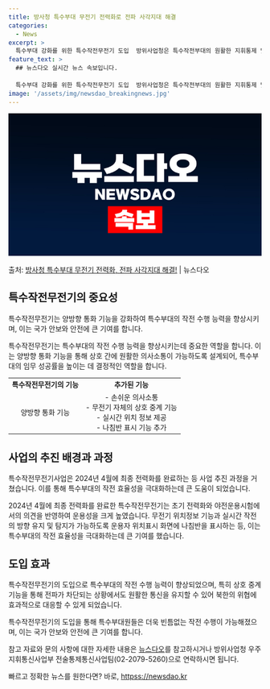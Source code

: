 ```yaml
---
title: 방사청 특수부대 무전기 전력화로 전파 사각지대 해결
categories:
  - News
excerpt: >
  특수부대 강화를 위한 특수작전무전기 도입  방위사업청은 특수작전부대의 원활한 지휘통제 및 상황 공유를 위한 …
feature_text: >
  ## 뉴스다오 실시간 뉴스 속보입니다.

  특수부대 강화를 위한 특수작전무전기 도입  방위사업청은 특수작전부대의 원활한 지휘통제 및 상황 공유를 위한 …
image: '/assets/img/newsdao_breakingnews.jpg'
---
```


![뉴스다오 속보](/assets/img/newsdao_breakingnews.jpg)

<p>출처: <a href="httpss://newsdao.kr/4680" rel="dofollow">방사청 특수부대 무전기 전력화, 전파 사각지대 해결!</a> | 뉴스다오</p>

<h2 data-ke-size="size26">특수작전무전기의 중요성</h2>
특수작전무전기는 양방향 통화 기능을 강화하여 특수부대의 작전 수행 능력을 향상시키며, 이는 국가 안보와 안전에 큰 기여를 합니다.

<p data-ke-size="size16">특수작전무전기는 특수부대의 작전 수행 능력을 향상시키는데 중요한 역할을 합니다. 이는 양방향 통화 기능을 통해 상호 간에 원활한 의사소통이 가능하도록 설계되어, 특수부대의 임무 성공률을 높이는 데 결정적인 역할을 합니다.</p>

<table>
  <tr>
    <td style="text-align: center; height: 17px;"><b>특수작전무전기의 기능</b></td>
    <td style="text-align: center; height: 17px;"><b>추가된 기능</b></td>
  </tr>
  <tr>
    <td style="text-align: center; height: 17px;">양방향 통화 기능</td>
    <td style="text-align: center; height: 17px;">- 손쉬운 의사소통<br>- 무전기 자체의 상호 중계 기능<br>- 실시간 위치 정보 제공<br>- 나침반 표시 기능 추가</td>
  </tr>
</table>

<h2 data-ke-size="size26">사업의 추진 배경과 과정</h2>
특수작전무전기사업은 2024년 4월에 최종 전력화를 완료하는 등 사업 추진 과정을 거쳤습니다. 이를 통해 특수부대의 작전 효율성을 극대화하는데 큰 도움이 되었습니다.

<p data-ke-size="size16">2024년 4월에 최종 전력화를 완료한 특수작전무전기는 초기 전력화와 야전운용시험에서의 의견을 반영하여 운용성을 크게 높였습니다. 무전기 위치정보 기능과 실시간 작전의 방향 유지 및 탐지가 가능하도록 운용자 위치표시 화면에 나침반을 표시하는 등, 이는 특수부대의 작전 효율성을 극대화하는데 큰 기여를 했습니다.</p>

<h2 data-ke-size="size26">도입 효과</h2>
특수작전무전기의 도입으로 특수부대의 작전 수행 능력이 향상되었으며, 특히 상호 중계 기능을 통해 전파가 차단되는 상황에서도 원활한 통신을 유지할 수 있어 북한의 위협에 효과적으로 대응할 수 있게 되었습니다.

<p data-ke-size="size16">특수작전무전기의 도입을 통해 특수부대원들은 더욱 빈틈없는 작전 수행이 가능해졌으며, 이는 국가 안보와 안전에 큰 기여를 합니다.</p>

참고 자료와 문의 사항에 대한 자세한 내용은 <a href="httpss://newsdao.kr/4680">뉴스다오</a>를 참고하시거나 방위사업청 우주지휘통신사업부 전술통제통신사업팀(02-2079-5260)으로 연락하시면 됩니다. 

빠르고 정확한 뉴스를 원한다면? 바로, <a href="httpss://newsdao.kr" rel="dofollow">httpss://newsdao.kr</a>


